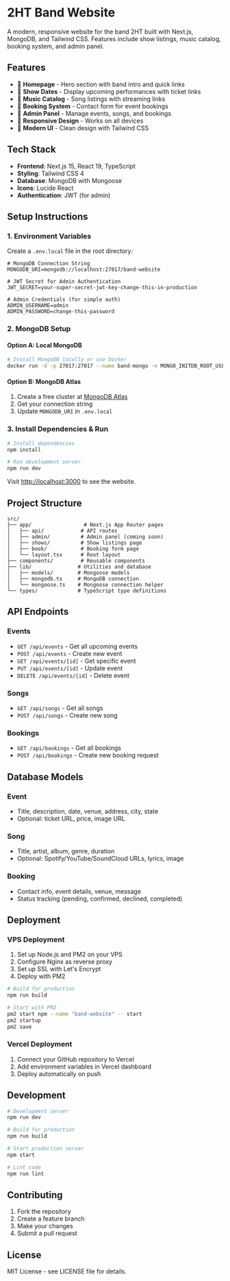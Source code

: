 # 2HT Band Website

A modern, responsive website for the band 2HT built with Next.js, MongoDB, and Tailwind CSS. Features include show listings, music catalog, booking system, and admin panel.

## Features

- 🎵 **Homepage** - Hero section with band intro and quick links
- 📅 **Show Dates** - Display upcoming performances with ticket links
- 🎼 **Music Catalog** - Song listings with streaming links
- 📝 **Booking System** - Contact form for event bookings
- 🔐 **Admin Panel** - Manage events, songs, and bookings
- 📱 **Responsive Design** - Works on all devices
- 🎨 **Modern UI** - Clean design with Tailwind CSS

## Tech Stack

- **Frontend**: Next.js 15, React 19, TypeScript
- **Styling**: Tailwind CSS 4
- **Database**: MongoDB with Mongoose
- **Icons**: Lucide React
- **Authentication**: JWT (for admin)

## Setup Instructions

### 1. Environment Variables

Create a `.env.local` file in the root directory:

```env
# MongoDB Connection String
MONGODB_URI=mongodb://localhost:27017/band-website

# JWT Secret for Admin Authentication
JWT_SECRET=your-super-secret-jwt-key-change-this-in-production

# Admin Credentials (for simple auth)
ADMIN_USERNAME=admin
ADMIN_PASSWORD=change-this-password
```

### 2. MongoDB Setup

#### Option A: Local MongoDB
```bash
# Install MongoDB locally or use Docker
docker run -d -p 27017:27017 --name band-mongo -e MONGO_INITDB_ROOT_USERNAME=root -e MONGO_INITDB_ROOT_PASSWORD=yourpassword mongo
```

#### Option B: MongoDB Atlas
1. Create a free cluster at [MongoDB Atlas](https://www.mongodb.com/cloud/atlas)
2. Get your connection string
3. Update `MONGODB_URI` in `.env.local`

### 3. Install Dependencies & Run

```bash
# Install dependencies
npm install

# Run development server
npm run dev
```

Visit [http://localhost:3000](http://localhost:3000) to see the website.

## Project Structure

```
src/
├── app/                 # Next.js App Router pages
│   ├── api/            # API routes
│   ├── admin/          # Admin panel (coming soon)
│   ├── shows/          # Show listings page
│   ├── book/           # Booking form page
│   └── layout.tsx      # Root layout
├── components/         # Reusable components
├── lib/               # Utilities and database
│   ├── models/        # Mongoose models
│   ├── mongodb.ts     # MongoDB connection
│   └── mongoose.ts    # Mongoose connection helper
└── types/             # TypeScript type definitions
```

## API Endpoints

### Events
- `GET /api/events` - Get all upcoming events
- `POST /api/events` - Create new event
- `GET /api/events/[id]` - Get specific event
- `PUT /api/events/[id]` - Update event
- `DELETE /api/events/[id]` - Delete event

### Songs
- `GET /api/songs` - Get all songs
- `POST /api/songs` - Create new song

### Bookings
- `GET /api/bookings` - Get all bookings
- `POST /api/bookings` - Create new booking request

## Database Models

### Event
- Title, description, date, venue, address, city, state
- Optional: ticket URL, price, image URL

### Song
- Title, artist, album, genre, duration
- Optional: Spotify/YouTube/SoundCloud URLs, lyrics, image

### Booking
- Contact info, event details, venue, message
- Status tracking (pending, confirmed, declined, completed)

## Deployment

### VPS Deployment
1. Set up Node.js and PM2 on your VPS
2. Configure Nginx as reverse proxy
3. Set up SSL with Let's Encrypt
4. Deploy with PM2

```bash
# Build for production
npm run build

# Start with PM2
pm2 start npm --name "band-website" -- start
pm2 startup
pm2 save
```

### Vercel Deployment
1. Connect your GitHub repository to Vercel
2. Add environment variables in Vercel dashboard
3. Deploy automatically on push

## Development

```bash
# Development server
npm run dev

# Build for production
npm run build

# Start production server
npm start

# Lint code
npm run lint
```

## Contributing

1. Fork the repository
2. Create a feature branch
3. Make your changes
4. Submit a pull request

## License

MIT License - see LICENSE file for details.
